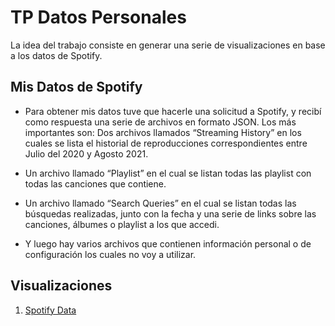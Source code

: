 # TP Datos Personales

La idea del trabajo consiste en generar una serie de visualizaciones en base a los datos de Spotify.

## Mis Datos de Spotify

- Para obtener mis datos tuve que hacerle una solicitud a Spotify, y recibí como respuesta una serie de archivos en formato JSON. Los más importantes son:
Dos archivos llamados “Streaming History” en los cuales se lista el historial de reproducciones correspondientes entre Julio del 2020 y Agosto 2021.

- Un archivo llamado “Playlist” en el cual se listan todas las playlist con todas las canciones que contiene.

- Un archivo llamado “Search Queries” en el cual se listan todas las búsquedas realizadas, junto con la fecha y una serie de links sobre las canciones, álbumes o playlist a los que accedi.

- Y luego hay varios archivos que contienen información personal o de configuración los cuales no voy a utilizar.

## Visualizaciones

1. [Spotify Data](https://navfran98.github.io/infovis/PersonalData/pdata.html)


